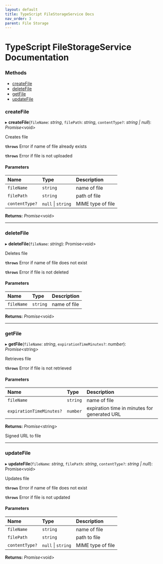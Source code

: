 ```yaml
---
layout: default
title: TypeScript FileStorageService Docs
nav_order: 3
parent: File Storage
---
```


# TypeScript FileStorageService Documentation

### Methods

- [createFile](typescript-file-storage-service.md#createfile)
- [deleteFile](typescript-file-storage-service.md#deletefile)
- [getFile](typescript-file-storage-service.md#getfile)
- [updateFile](typescript-file-storage-service.md#updatefile)


### createFile

▸ **createFile**(`fileName`: *string*, `filePath`: *string*, `contentType?`: *string \| null*): *Promise*<void\>

Creates file

**`throws`** Error if name of file already exists

**`throws`** Error if file is not uploaded

#### Parameters

| Name | Type | Description |
| :------ | :------ | :------ |
| `fileName` | `string` | name of file |
| `filePath` | `string` | path of file |
| `contentType?` | ``null`` \| `string` | MIME type of file |

**Returns:** *Promise*<void\>

___

### deleteFile

▸ **deleteFile**(`fileName`: *string*): Promise<void\>

Deletes file

**`throws`** Error if name of file does not exist

**`throws`** Error if file is not deleted

#### Parameters

| Name | Type | Description |
| :------ | :------ | :------ |
| `fileName` | `string` | name of file |

**Returns:** *Promise*<void\>

___

### getFile

▸ **getFile**(`fileName`: *string*, `expirationTimeMinutes?`: *number*): *Promise*<string\>

Retrieves file

**`throws`** Error if file is not retrieved

#### Parameters

| Name | Type | Description |
| :------ | :------ | :------ |
| `fileName` | `string` | name of file |
| `expirationTimeMinutes?` | `number` | expiration time in minutes for generated URL |

**Returns:** *Promise*<string\>

Signed URL to file

___

### updateFile

▸ **updateFile**(`fileName`: *string*, `filePath`: *string*, `contentType?`: *string \| null*): Promise<void\>

Updates file

**`throws`** Error if name of file does not exist

**`throws`** Error if file is not updated

#### Parameters

| Name | Type | Description |
| :------ | :------ | :------ |
| `fileName` | `string` | name of file |
| `filePath` | `string` | path to file |
| `contentType?` | ``null`` \| `string` | MIME type of file |

**Returns:** *Promise*<void\>
